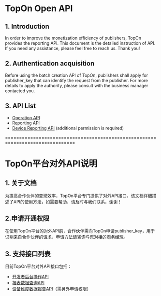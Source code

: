 # TopOn Open API
## 1. Introduction
In order to improve the monetization efficiency of publishers, TopOn provides the reporting API. This document is the detailed instruction of API. If you need any assistance, please feel free to reach us. Thank you!

## 2. Authentication acquisition
Before using the batch creation API of TopOn, publishers shall apply  for publisher_key that can identify the request from the publisher. For more details to apply the authority, please consult with the business manager contacted you.

## 3. API List
- [Operation API](/en/TopOnOperationAPI_EN.md)</br>
- [Reporting API](/en/TopOnReportingAPI_EN.md)</br>
- [Device Reporting API](/en/TopOnDeviceReportingAPI_EN.md) (additional permission is required)</br>

===============================================================================

# TopOn平台对外API说明
## 1. 关于文档
为提高合作伙伴的变现效率，TopOn平台专门提供了对外API接口。该文档详细描述了API的使用方法，如需要帮助，请及时与我们联系，谢谢！

## 2.申请开通权限
在使用TopOn平台的对外API前，合作伙伴需向TopOn申请publisher_key，用于识别来自合作伙伴的请求，申请方法请咨询与您对接的商务经理。

## 3. 支持接口列表
目前TopOn平台对外API接口包括：</br>
- [开发者后台操作API](/zh/TopOnBatchCreateAPI.md)</br>
- [报表数据查询API](/zh/TopOnReportAPI.md)</br>
- [设备维度数据报告API](/zh/TopOnDeviceReportAPI.md)（需另外申请权限）</br>
